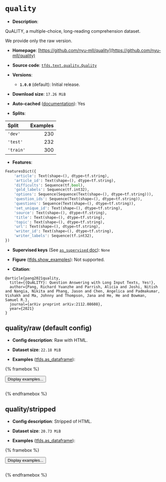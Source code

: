 <div itemscope itemtype="http://schema.org/Dataset">
  <div itemscope itemprop="includedInDataCatalog" itemtype="http://schema.org/DataCatalog">
    <meta itemprop="name" content="TensorFlow Datasets" />
  </div>
  <meta itemprop="name" content="quality" />
  <meta itemprop="description" content="QuALITY, a multiple-choice, long-reading comprehension dataset.&#10;&#10;We provide only the raw version.&#10;&#10;To use this dataset:&#10;&#10;```python&#10;import tensorflow_datasets as tfds&#10;&#10;ds = tfds.load(&#x27;quality&#x27;, split=&#x27;train&#x27;)&#10;for ex in ds.take(4):&#10;  print(ex)&#10;```&#10;&#10;See [the guide](https://www.tensorflow.org/datasets/overview) for more&#10;informations on [tensorflow_datasets](https://www.tensorflow.org/datasets).&#10;&#10;" />
  <meta itemprop="url" content="https://www.tensorflow.org/datasets/catalog/quality" />
  <meta itemprop="sameAs" content="https://github.com/nyu-mll/quality" />
  <meta itemprop="citation" content="@article{pang2021quality,&#10;  title={{QuALITY}: Question Answering with Long Input Texts, Yes!},&#10;  author={Pang, Richard Yuanzhe and Parrish, Alicia and Joshi, Nitish and Nangia, Nikita and Phang, Jason and Chen, Angelica and Padmakumar, Vishakh and Ma, Johnny and Thompson, Jana and He, He and Bowman, Samuel R.},&#10;  journal={arXiv preprint arXiv:2112.08608},&#10;  year={2021}&#10;}" />
</div>

# `quality`


*   **Description**:

QuALITY, a multiple-choice, long-reading comprehension dataset.

We provide only the raw version.

*   **Homepage**:
    [https://github.com/nyu-mll/quality](https://github.com/nyu-mll/quality)

*   **Source code**:
    [`tfds.text.quality.Quality`](https://github.com/tensorflow/datasets/tree/master/tensorflow_datasets/text/quality/quality.py)

*   **Versions**:

    *   **`1.0.0`** (default): Initial release.

*   **Download size**: `17.26 MiB`

*   **Auto-cached**
    ([documentation](https://www.tensorflow.org/datasets/performances#auto-caching)):
    Yes

*   **Splits**:

Split     | Examples
:-------- | -------:
`'dev'`   | 230
`'test'`  | 232
`'train'` | 300

*   **Features**:

```python
FeaturesDict({
    'article': Text(shape=(), dtype=tf.string),
    'article_id': Text(shape=(), dtype=tf.string),
    'difficults': Sequence(tf.bool),
    'gold_labels': Sequence(tf.int32),
    'options': Sequence(Sequence(Text(shape=(), dtype=tf.string))),
    'question_ids': Sequence(Text(shape=(), dtype=tf.string)),
    'questions': Sequence(Text(shape=(), dtype=tf.string)),
    'set_unique_id': Text(shape=(), dtype=tf.string),
    'source': Text(shape=(), dtype=tf.string),
    'title': Text(shape=(), dtype=tf.string),
    'topic': Text(shape=(), dtype=tf.string),
    'url': Text(shape=(), dtype=tf.string),
    'writer_id': Text(shape=(), dtype=tf.string),
    'writer_labels': Sequence(tf.int32),
})
```

*   **Supervised keys** (See
    [`as_supervised` doc](https://www.tensorflow.org/datasets/api_docs/python/tfds/load#args)):
    `None`

*   **Figure**
    ([tfds.show_examples](https://www.tensorflow.org/datasets/api_docs/python/tfds/visualization/show_examples)):
    Not supported.

*   **Citation**:

```
@article{pang2021quality,
  title={{QuALITY}: Question Answering with Long Input Texts, Yes!},
  author={Pang, Richard Yuanzhe and Parrish, Alicia and Joshi, Nitish and Nangia, Nikita and Phang, Jason and Chen, Angelica and Padmakumar, Vishakh and Ma, Johnny and Thompson, Jana and He, He and Bowman, Samuel R.},
  journal={arXiv preprint arXiv:2112.08608},
  year={2021}
}
```


## quality/raw (default config)

*   **Config description**: Raw with HTML.

*   **Dataset size**: `22.18 MiB`

*   **Examples**
    ([tfds.as_dataframe](https://www.tensorflow.org/datasets/api_docs/python/tfds/as_dataframe)):

<!-- mdformat off(HTML should not be auto-formatted) -->

{% framebox %}

<button id="displaydataframe">Display examples...</button>
<div id="dataframecontent" style="overflow-x:auto"></div>
<script>
const url = "https://storage.googleapis.com/tfds-data/visualization/dataframe/quality-raw-1.0.0.html";
const dataButton = document.getElementById('displaydataframe');
dataButton.addEventListener('click', async () => {
  // Disable the button after clicking (dataframe loaded only once).
  dataButton.disabled = true;

  const contentPane = document.getElementById('dataframecontent');
  try {
    const response = await fetch(url);
    // Error response codes don't throw an error, so force an error to show
    // the error message.
    if (!response.ok) throw Error(response.statusText);

    const data = await response.text();
    contentPane.innerHTML = data;
  } catch (e) {
    contentPane.innerHTML =
        'Error loading examples. If the error persist, please open '
        + 'a new issue.';
  }
});
</script>

{% endframebox %}

<!-- mdformat on -->

## quality/stripped

*   **Config description**: Stripped of HTML.

*   **Dataset size**: `20.73 MiB`

*   **Examples**
    ([tfds.as_dataframe](https://www.tensorflow.org/datasets/api_docs/python/tfds/as_dataframe)):

<!-- mdformat off(HTML should not be auto-formatted) -->

{% framebox %}

<button id="displaydataframe">Display examples...</button>
<div id="dataframecontent" style="overflow-x:auto"></div>
<script>
const url = "https://storage.googleapis.com/tfds-data/visualization/dataframe/quality-stripped-1.0.0.html";
const dataButton = document.getElementById('displaydataframe');
dataButton.addEventListener('click', async () => {
  // Disable the button after clicking (dataframe loaded only once).
  dataButton.disabled = true;

  const contentPane = document.getElementById('dataframecontent');
  try {
    const response = await fetch(url);
    // Error response codes don't throw an error, so force an error to show
    // the error message.
    if (!response.ok) throw Error(response.statusText);

    const data = await response.text();
    contentPane.innerHTML = data;
  } catch (e) {
    contentPane.innerHTML =
        'Error loading examples. If the error persist, please open '
        + 'a new issue.';
  }
});
</script>

{% endframebox %}

<!-- mdformat on -->